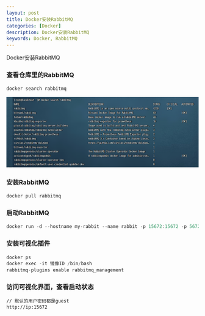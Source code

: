 ```yaml
---
layout: post
title: Docker安装RabbitMQ
categories: [Docker]
description: Docker安装RabbitMQ
keywords: Docker, RabbitMQ
---
```


Docker安装RabbitMQ

### 查看仓库里的RabbitMQ
```java
docker search rabbitmq
```
![](/images/posts/docker/docker-rabbitmq-search.bmp)

### 安装RabbitMQ
```java
docker pull rabbitmq
```

### 启动RabbitMQ
```java
docker run -d --hostname my-rabbit --name rabbit -p 15672:15672 -p 5672:5672 rabbitmq
```

### 安装可视化插件
```java
docker ps 
docker exec -it 镜像ID /bin/bash
rabbitmq-plugins enable rabbitmq_management
```

### 访问可视化界面，查看启动状态
```
// 默认的用户密码都是guest
http://ip:15672
```